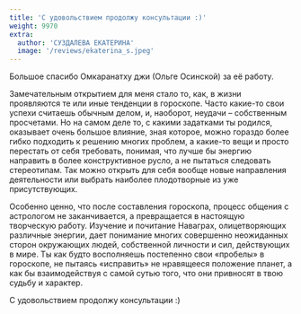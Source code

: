 ```yaml
---
title: 'С удовольствием продолжу консультации :)'
weight: 9970
extra:
  author: 'СУЗДАЛЕВА ЕКАТЕРИНА'
  image: '/reviews/ekaterina_s.jpeg'
---
```


Большое спасибо Омкаранатху джи (Ольге Осинской) за её работу.

Замечательным открытием для меня стало то, как, в жизни проявляются те или иные тенденции в гороскопе. Часто какие-то свои успехи считаешь обычным делом, и, наоборот, неудачи – собственным просчетами. Но на самом деле то, с какими задатками ты родился, оказывает очень большое влияние, зная которое, можно гораздо более гибко подходить к решению многих проблем, а какие-то вещи и просто перестать от себя требовать, понимая, что лучше бы энергию направить в более конструктивное русло, а не пытаться следовать стереотипам. Так можно открыть для себя вообще новые направления деятельности или выбрать наиболее плодотворные из уже присутствующих.

<!-- more -->

Особенно ценно, что после составления гороскопа, процесс общения с астрологом не заканчивается, а превращается в настоящую творческую работу. Изучение и почитание Наваграх, олицетворяющих различные энергии, дает понимание многих совершенно неожиданных сторон окружающих людей, собственной личности и сил, действующих в мире. Ты как будто восполняешь постепенно свои «пробелы» в гороскопе, не пытаясь «исправить» не нравящееся положение планет, а как бы взаимодействуя с самой сутью того, что они привносят в твою судьбу и характер.

С удовольствием продолжу консультации :)